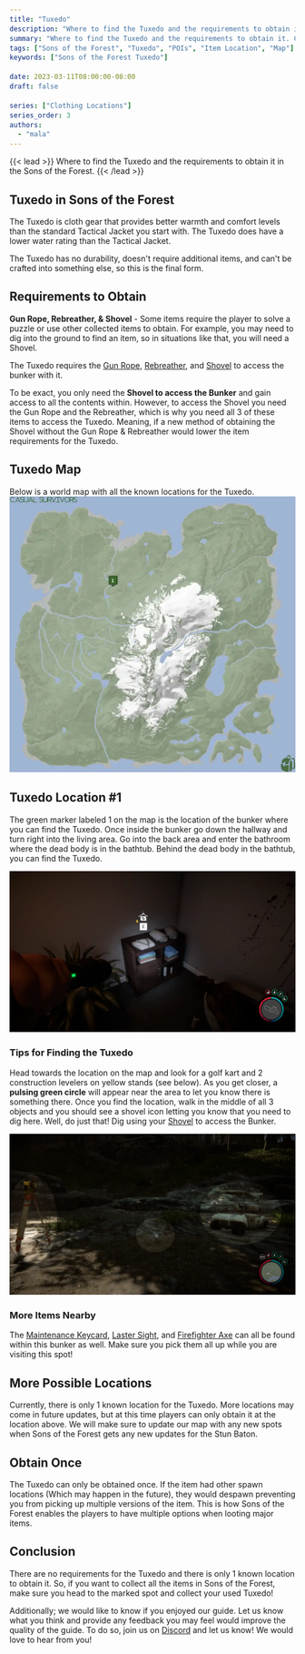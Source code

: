 ```yaml
---
title: "Tuxedo"
description: "Where to find the Tuxedo and the requirements to obtain it in the Sons of the Forest."
summary: "Where to find the Tuxedo and the requirements to obtain it. Click here to learn more about it!"
tags: ["Sons of the Forest", "Tuxedo", "POIs", "Item Location", "Map"]
keywords: ["Sons of the Forest Tuxedo"]

date: 2023-03-11T08:00:00-08:00
draft: false

series: ["Clothing Locations"]
series_order: 3
authors:
  - "mala"
---
```


{{< lead >}}
Where to find the Tuxedo and the requirements to obtain it in the Sons of the Forest.
{{< /lead >}}

## Tuxedo in Sons of the Forest
The Tuxedo is cloth gear that provides better warmth and comfort levels than the standard Tactical Jacket you start with. The Tuxedo does have a lower water rating than the Tactical Jacket. 

The Tuxedo has no durability, doesn't require additional items, and can't be crafted into something else, so this is the final form.

## Requirements to Obtain
**Gun Rope, Rebreather, & Shovel** - Some items require the player to solve a puzzle or use other collected items to obtain. For example, you may need to dig into the ground to find an item, so in situations like that, you will need a  Shovel. 

The Tuxedo requires the [Gun Rope](/sons-of-the-forest/guides/rope-gun/), [Rebreather](/sons-of-the-forest/guides/rebreather/), and [Shovel](/sons-of-the-forest/guides/shovel/) to access the bunker with it.

To be exact, you only need the **Shovel to access the Bunker** and gain access to all the contents within. However, to access the Shovel you need the Gun Rope and the Rebreather, which is why you need all 3 of these items to access the Tuxedo. Meaning, if a new method of obtaining the Shovel without the Gun Rope & Rebreather would lower the item requirements for the Tuxedo. 

## Tuxedo Map
Below is a world map with all the known locations for the Tuxedo.
![Sons of the Forest Tuxedo Map Location](img/map.webp)

## Tuxedo Location #1
The green marker labeled 1 on the map is the location of the bunker where you can find the Tuxedo. Once inside the bunker go down the hallway and turn right into the living area. Go into the back area and enter the bathroom where the dead body is in the bathtub. Behind the dead body in the bathtub, you can find the Tuxedo.

![Sons of the Forest Tuxedo Location 1](featured.webp)

### Tips for Finding the Tuxedo
Head towards the location on the map and look for a golf kart and 2 construction levelers on yellow stands (see below). As you get closer, a **pulsing green circle** will appear near the area to let you know there is something there. Once you find the location, walk in the middle of all 3 objects and you should see a shovel icon letting you know that you need to dig here. Well, do just that! Dig using your [Shovel](/sons-of-the-forest/guides/shovel/) to access the Bunker.

![Sons of the Forest Tuxedo Digging Location](img/area.webp)

### More Items Nearby
The [Maintenance Keycard](/sons-of-the-forest/guides/maintenance-keycard/), [Laster Sight](/sons-of-the-forest/guides/laser-sight/), and [Firefighter Axe](/sons-of-the-forest/guides/firefighter-axe/) can all be found within this bunker as well. Make sure you pick them all up while you are visiting this spot!

## More Possible Locations
Currently, there is only 1 known location for the Tuxedo. More locations may come in future updates, but at this time players can only obtain it at the location above.
We will make sure to update our map with any new spots when Sons of the Forest gets any new updates for the Stun Baton.

## Obtain Once
The Tuxedo can only be obtained once. If the item had other spawn locations (Which may happen in the future), they would despawn preventing you from picking up multiple versions of the item. This is how Sons of the Forest enables the players to have multiple options when looting major items. 

## Conclusion
There are no requirements for the Tuxedo and there is only 1 known location to obtain it. So, if you want to collect all the items in Sons of the Forest, make sure you head to the marked spot and collect your used Tuxedo!

Additionally; we would like to know if you enjoyed our guide. Let us know what you think and provide any feedback you may feel would improve the quality of the guide. To do so, join us on [Discord](https://discord.gg/ZXp93XsKnN) and let us know! We would love to hear from you! 
